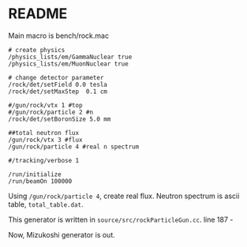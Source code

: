 # README

Main macro is bench/rock.mac

```
# create physics
/physics_lists/em/GammaNuclear true
/physics_lists/em/MuonNuclear true

# change detector parameter
/rock/det/setField 0.0 tesla
/rock/det/setMaxStep  0.1 cm

#/gun/rock/vtx 1 #top
#/gun/rock/particle 2 #n
/rock/det/setBoronSize 5.0 mm

##total neutron flux
/gun/rock/vtx 3 #flux
/gun/rock/particle 4 #real n spectrum

#/tracking/verbose 1

/run/initialize
/run/beamOn 100000
```

Using `/gun/rock/particle 4`, create real flux.
Neutron spectrum is ascii table, `total_table.dat`.

This generator is written in `source/src/rockParticleGun.cc`.
line 187 - 

Now, Mizukoshi generator is out.

